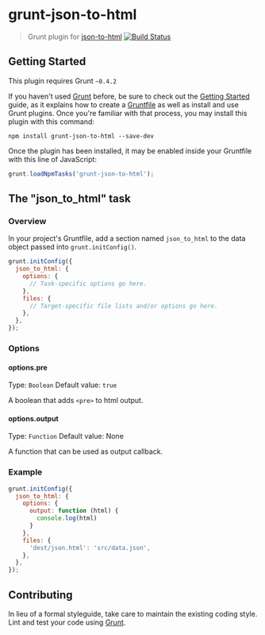 # grunt-json-to-html

> Grunt plugin for [json-to-html](https://github.com/frozzare/json-to-html) [![Build Status](https://travis-ci.org/frozzare/grunt-json-to-html.png?branch=master)](https://travis-ci.org/frozzare/grunt-json-to-html)

## Getting Started
This plugin requires Grunt `~0.4.2`

If you haven't used [Grunt](http://gruntjs.com/) before, be sure to check out the [Getting Started](http://gruntjs.com/getting-started) guide, as it explains how to create a [Gruntfile](http://gruntjs.com/sample-gruntfile) as well as install and use Grunt plugins. Once you're familiar with that process, you may install this plugin with this command:

```shell
npm install grunt-json-to-html --save-dev
```

Once the plugin has been installed, it may be enabled inside your Gruntfile with this line of JavaScript:

```js
grunt.loadNpmTasks('grunt-json-to-html');
```

## The "json_to_html" task

### Overview
In your project's Gruntfile, add a section named `json_to_html` to the data object passed into `grunt.initConfig()`.

```js
grunt.initConfig({
  json_to_html: {
    options: {
      // Task-specific options go here.
    },
    files: {
      // Target-specific file lists and/or options go here.
    },
  },
});
```

### Options

#### options.pre
Type: `Boolean`
Default value: `true`

A boolean that adds `<pre>` to html output.

#### options.output
Type: `Function`
Default value: None

A function that can be used as output callback.

### Example

```js
grunt.initConfig({
  json_to_html: {
    options: {
      output: function (html) {
        console.log(html)
      }
    },
    files: {
      'dest/json.html': 'src/data.json',
    },
  },
});
```
## Contributing
In lieu of a formal styleguide, take care to maintain the existing coding style. Lint and test your code using [Grunt](http://gruntjs.com/).